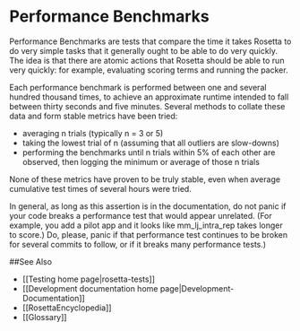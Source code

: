 Performance Benchmarks
=====================

Performance Benchmarks are tests that compare the time it takes Rosetta to do very simple tasks that it generally ought to be able to do very quickly.
The idea is that there are atomic actions that Rosetta should be able to run very quickly: for example, evaluating scoring terms and running the packer.

Each performance benchmark is performed between one and several hundred thousand times, to achieve an approximate runtime intended to fall between thirty seconds and five minutes.
Several methods to collate these data and form stable metrics have been tried:
-	averaging n trials (typically n = 3 or 5)
-	taking the lowest trial of n (assuming that all outliers are slow-downs)
-	performing the benchmarks until n trials within 5% of each other are observed, then logging the minimum or average of those n trials

None of these metrics have proven to be truly stable, even when average cumulative test times of several hours were tried.

In general, as long as this assertion is in the documentation, do not panic if your code breaks a performance test that would appear unrelated. (For example, you add a pilot app and it looks like mm_lj_intra_rep takes longer to score.) Do, please, panic if that performance test continues to be broken for several commits to follow, or if it breaks many performance tests.)


##See Also

* [[Testing home page|rosetta-tests]]
* [[Development documentation home page|Development-Documentation]]
* [[RosettaEncyclopedia]]
* [[Glossary]]
